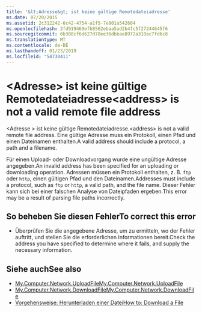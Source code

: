 ```yaml
---
title: '&lt;Adresse&gt; ist keine gültige Remotedateiadresse'
ms.date: 07/20/2015
ms.assetid: 2c312242-6c42-4754-a1f5-7e801a542604
ms.openlocfilehash: 2fd919469efb8562ebaa5ad2b4fc5f27244645f6
ms.sourcegitcommit: 6b308cf6d627d78ee36dbbae8972a310ac7fd6c8
ms.translationtype: MT
ms.contentlocale: de-DE
ms.lasthandoff: 01/23/2019
ms.locfileid: "54730411"
---
```

# <a name="ltaddressgt-is-not-a-valid-remote-file-address"></a><span data-ttu-id="0e8b8-102">&lt;Adresse&gt; ist keine gültige Remotedateiadresse</span><span class="sxs-lookup"><span data-stu-id="0e8b8-102">&lt;address&gt; is not a valid remote file address</span></span>
<span data-ttu-id="0e8b8-103">\<Adresse > ist keine gültige Remotedateiadresse.</span><span class="sxs-lookup"><span data-stu-id="0e8b8-103">\<address> is not a valid remote file address.</span></span> <span data-ttu-id="0e8b8-104">Eine gültige Adresse muss ein Protokoll, einen Pfad und einen Dateinamen enthalten.</span><span class="sxs-lookup"><span data-stu-id="0e8b8-104">A valid address should include a protocol, a path and a filename.</span></span>  
  
 <span data-ttu-id="0e8b8-105">Für einen Upload- oder Downloadvorgang wurde eine ungültige Adresse angegeben.</span><span class="sxs-lookup"><span data-stu-id="0e8b8-105">An invalid address has been specified for an uploading or downloading operation.</span></span> <span data-ttu-id="0e8b8-106">Adressen müssen ein Protokoll enthalten, z. B. `ftp` oder `http`, einen gültigen Pfad und den Dateinamen.</span><span class="sxs-lookup"><span data-stu-id="0e8b8-106">Addresses must include a protocol, such as `ftp` or `http`, a valid path, and the file name.</span></span> <span data-ttu-id="0e8b8-107">Dieser Fehler kann sich bei einer falschen Analyse von Dateipfaden ergeben.</span><span class="sxs-lookup"><span data-stu-id="0e8b8-107">This error may be a result of parsing file paths incorrectly.</span></span>  
  
## <a name="to-correct-this-error"></a><span data-ttu-id="0e8b8-108">So beheben Sie diesen Fehler</span><span class="sxs-lookup"><span data-stu-id="0e8b8-108">To correct this error</span></span>  
  
-   <span data-ttu-id="0e8b8-109">Überprüfen Sie die angegebene Adresse, um zu ermitteln, wo der Fehler auftritt, und stellen Sie die erforderlichen Informationen bereit.</span><span class="sxs-lookup"><span data-stu-id="0e8b8-109">Check the address you have specified to determine where it fails, and supply the necessary information.</span></span>  
  
## <a name="see-also"></a><span data-ttu-id="0e8b8-110">Siehe auch</span><span class="sxs-lookup"><span data-stu-id="0e8b8-110">See also</span></span>
- [<span data-ttu-id="0e8b8-111">My.Computer.Network.UploadFile</span><span class="sxs-lookup"><span data-stu-id="0e8b8-111">My.Computer.Network.UploadFile</span></span>](xref:Microsoft.VisualBasic.Devices.Network.UploadFile%2A)
- [<span data-ttu-id="0e8b8-112">My.Computer.Network.DownloadFile</span><span class="sxs-lookup"><span data-stu-id="0e8b8-112">My.Computer.Network.DownloadFile</span></span>](xref:Microsoft.VisualBasic.Devices.Network.DownloadFile%2A)
- [<span data-ttu-id="0e8b8-113">Vorgehensweise: Herunterladen einer Datei</span><span class="sxs-lookup"><span data-stu-id="0e8b8-113">How to: Download a File</span></span>](../../visual-basic/developing-apps/programming/computer-resources/how-to-download-a-file.md)

